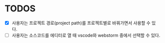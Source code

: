 # TODOS

- [x] 사용자는 프로젝트 경로(project path)를 프로젝트별로 바꿔가면서 사용할 수 있다.
- [ ] 사용자는 소스코드를 에디터로 열 때 vscode와 webstorm 중에서 선택할 수 있다.
